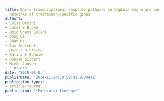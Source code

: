 ```yaml
---
title: Early transcriptional response pathways in Daphnia magna are coordinated in
  networks of crustacean-specific genes
authors:
- Luisa Orsini
- James B Brown
- Omid Shams Solari
- Dong Li
- Shan He
- Ram Podicheti
- Marcus H Stoiber
- Katina I Spanier
- Donald Gilbert
- Mieke Jansen
- ' others'
date: '2018-01-01'
publishDate: '2024-11-24T20:59:41.853441Z'
publication_types:
- article-journal
publication: '*Molecular Ecology*'
---
```

